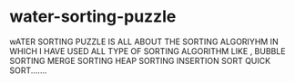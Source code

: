 # water-sorting-puzzle
wATER SORTING PUZZLE IS ALL ABOUT THE SORTING ALGORIYHM IN WHICH I HAVE USED ALL TYPE OF SORTING ALGORITHM LIKE ,
BUBBLE SORTING
MERGE SORTING 
HEAP SORTING 
INSERTION SORT
QUICK SORT.......
